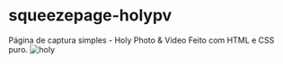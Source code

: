 # squeezepage-holypv
Página de captura simples - Holy Photo &amp; Video
Feito com HTML e CSS puro.
<img>![holy](https://user-images.githubusercontent.com/35706652/121070830-9350a800-c7a5-11eb-98d4-85008f7c6ba8.png)
